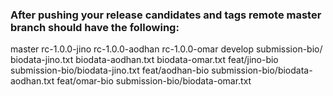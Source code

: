 ### After pushing your release candidates and tags remote master branch should have the following:

master
	rc-1.0.0-jino
	rc-1.0.0-aodhan
	rc-1.0.0-omar
develop
	submission-bio/
		biodata-jino.txt
		biodata-aodhan.txt
		biodata-omar.txt
feat/jino-bio
	submission-bio/biodata-jino.txt
feat/aodhan-bio
	submission-bio/biodata-aodhan.txt
feat/omar-bio
	submission-bio/biodata-omar.txt